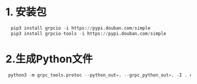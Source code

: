 # 1. 安装包
```python
  pip3 install grpcio -i https://pypi.douban.com/simple
  pip3 install grpcio-tools -i https://pypi.douban.com/simple
```
# 2.生成Python文件
```python
 python3 -m grpc_tools.protoc --python_out=. --grpc_python_out=. -I . user.proto
```